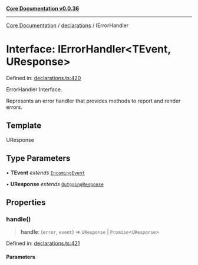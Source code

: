 [**Core Documentation v0.0.36**](../../README.md)

***

[Core Documentation](../../modules.md) / [declarations](../README.md) / IErrorHandler

# Interface: IErrorHandler\<TEvent, UResponse\>

Defined in: [declarations.ts:420](https://github.com/stonemjs/core/blob/9f959fbf0878444ad50749e09c8b1ee612a83d71/src/declarations.ts#L420)

ErrorHandler Interface.

Represents an error handler that provides methods to report and render errors.

## Template

UResponse

## Type Parameters

• **TEvent** *extends* [`IncomingEvent`](../../events/IncomingEvent/classes/IncomingEvent.md)

• **UResponse** *extends* [`OutgoingResponse`](../../events/OutgoingResponse/classes/OutgoingResponse.md)

## Properties

### handle()

> **handle**: (`error`, `event`) => `UResponse` \| `Promise`\<`UResponse`\>

Defined in: [declarations.ts:421](https://github.com/stonemjs/core/blob/9f959fbf0878444ad50749e09c8b1ee612a83d71/src/declarations.ts#L421)

#### Parameters

##### error

`any`

##### event

`TEvent`

#### Returns

`UResponse` \| `Promise`\<`UResponse`\>
